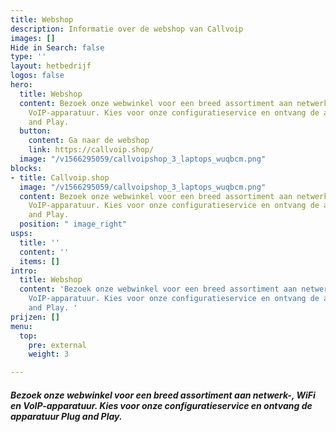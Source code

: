```yaml
---
title: Webshop
description: Informatie over de webshop van Callvoip
images: []
Hide in Search: false
type: ''
layout: hetbedrijf
logos: false
hero:
  title: Webshop
  content: Bezoek onze webwinkel voor een breed assortiment aan netwerk-, WiFi en
    VoIP-apparatuur. Kies voor onze configuratieservice en ontvang de apparatuur Plug
    and Play.
  button:
    content: Ga naar de webshop
    link: https://callvoip.shop/
  image: "/v1566295059/callvoipshop_3_laptops_wuqbcm.png"
blocks:
- title: Callvoip.shop
  image: "/v1566295059/callvoipshop_3_laptops_wuqbcm.png"
  content: Bezoek onze webwinkel voor een breed assortiment aan netwerk-, WiFi en
    VoIP-apparatuur. Kies voor onze configuratieservice en ontvang de apparatuur Plug
    and Play.
  position: " image_right"
usps:
  title: ''
  content: ''
  items: []
intro:
  title: Webshop
  content: 'Bezoek onze webwinkel voor een breed assortiment aan netwerk-, WiFi en
    VoIP-apparatuur. Kies voor onze configuratieservice en ontvang de apparatuur Plug
    and Play. '
prijzen: []
menu:
  top:
    pre: external
    weight: 3

---
```

##### Bezoek onze webwinkel voor een breed assortiment aan netwerk-, WiFi en VoIP-apparatuur. Kies voor onze configuratieservice en ontvang de apparatuur Plug and Play.